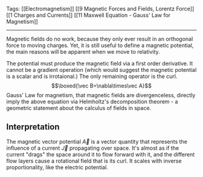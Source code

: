 Tags: [[Electromagnetism]] [[9 Magnetic Forces and Fields, Lorentz Force]] [[1 Charges and Currents]] [[11 Maxwell Equation - Gauss' Law for Magnetism]]
___
Magnetic fields do no work, because they only ever result in an orthogonal force to moving charges. Yet, it is still useful to define a magnetic potential, the main reasons will be apparent when we move to relativity. 

The potential must produce the magnetic field via a first order derivative. It cannot be a gradient operation (which would suggest the magnetic potential is a scalar and is irrotaional.) The only remaining operator is the curl. 
$$\boxed{\vec B=\nabla\times\vec A}$$
Gauss' Law for magnetism, that magnetic fields are divergenceless, directly imply the above equation via Helmholtz's decomposition theorem - a geometric statement about the calculus of fields in space. 
## Interpretation
The magnetic vector potential $\vec A$ is a vector quantity that represents the influence of a current $\vec J$ propagating over space. It's almost as if the current "drags" the space around it to flow forward with it, and the different flow layers cause a rotational field that is its curl. It scales with inverse proportionality, like the electric potential. 